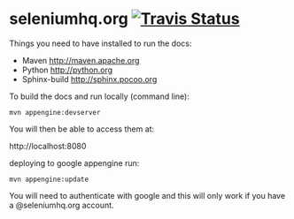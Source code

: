seleniumhq.org [![Travis Status](https://travis-ci.org/SeleniumHQ/www.seleniumhq.org.svg?branch=master)](//travis-ci.org/SeleniumHQ/www.seleniumhq.org)
========

Things you need to have installed to run the docs:

* Maven           http://maven.apache.org
* Python          http://python.org
* Sphinx-build    http://sphinx.pocoo.org

To build the docs and run locally (command line):

    mvn appengine:devserver

You will then be able to access them at:

http://localhost:8080

deploying to google appengine run: 

    mvn appengine:update

You will need to authenticate with google and this will only
work if you have a @seleniumhq.org account.
